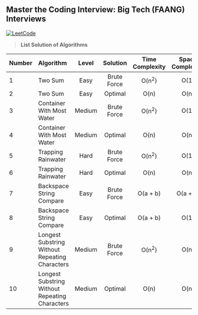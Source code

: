 ## Master the Coding Interview: Big Tech (FAANG) Interviews

[![LeetCode](https://img.shields.io/badge/LeetCode-cibofdevs-blue.svg)](https://leetcode.com/cibofdevs/)


> **List Solution of Algorithms**

| **Number** | **Algorithm**                                  | **Level** | **Solution** | **Time Complexity** | **Space Complexity** |                                                                        **Code**                                                                         | **LeetCode**                                                                  |
|:-----------|:-----------------------------------------------|:---------:|:------------:|:-------------------:|:--------------------:|:-------------------------------------------------------------------------------------------------------------------------------------------------------:|:------------------------------------------------------------------------------|
| 1          | Two Sum                                        |   Easy    | Brute Force  |  O(n<sup>2</sup>)   |         O(1)         |                    [solution.js](https://github.com/cibofdevs/faang-coding-interviews/blob/main/01.two-sum/brute-force/solution.js)                     | https://leetcode.com/problems/two-sum                                         |
| 2          | Two Sum                                        |   Easy    |   Optimal    |        O(n)         |         O(n)         |                  [solution.js](https://github.com/cibofdevs/faang-coding-interviews/blob/main/01.two-sum/optimal-solution/solution.js)                  | https://leetcode.com/problems/two-sum                                         |
| 3          | Container With Most Water                      |  Medium   | Brute Force  |  O(n<sup>2</sup>)   |         O(1)         |           [solution.js](https://github.com/cibofdevs/faang-coding-interviews/blob/main/02.container-with-most-water/brute-force/solution.js)            | https://leetcode.com/problems/container-with-most-water                       |
| 4          | Container With Most Water                      |  Medium   |   Optimal    |        O(n)         |         O(n)         |         [solution.js](https://github.com/cibofdevs/faang-coding-interviews/blob/main/02.container-with-most-water/optimal-solution/solution.js)         | https://leetcode.com/problems/container-with-most-water                       |
| 5          | Trapping Rainwater                             |   Hard    | Brute Force  |  O(n<sup>2</sup>)   |         O(1)         |               [solution.js](https://github.com/cibofdevs/faang-coding-interviews/blob/main/03.trapping-rainwater/brute-force/solution.js)               | https://leetcode.com/problems/trapping-rain-water                             |
| 6          | Trapping Rainwater                             |   Hard    |   Optimal    |        O(n)         |         O(n)         |            [solution.js](https://github.com/cibofdevs/faang-coding-interviews/blob/main/03.trapping-rainwater/optimal-solution/solution.js)             | https://leetcode.com/problems/trapping-rain-water                             |
| 7          | Backspace String Compare                       |   Easy    | Brute Force  |      O(a + b)       |       O(a + b)       |            [solution.js](https://github.com/cibofdevs/faang-coding-interviews/blob/main/04.backspace-string-compare/brute-force/solution.js)            | https://leetcode.com/problems/backspace-string-compare                        |
| 8          | Backspace String Compare                       |   Easy    |   Optimal    |      O(a + b)       |         O(1)         |              [solution.js](https://github.com/cibofdevs/faang-coding-interviews/blob/main/04.backspace-string-compare/optimal/solution.js)              | https://leetcode.com/problems/backspace-string-compare                        |
| 9          | Longest Substring Without Repeating Characters |  Medium   | Brute Force  |  O(n<sup>2</sup>)   |         O(n)         | [solution.js](https://github.com/cibofdevs/faang-coding-interviews/blob/main/05.longest-substring-without-repeating-characters/brute-force/solution.js) | https://leetcode.com/problems/longest-substring-without-repeating-characters  |
| 10         | Longest Substring Without Repeating Characters |  Medium   |   Optimal    |        O(n)         |         O(n)         |   [solution.js](https://github.com/cibofdevs/faang-coding-interviews/blob/main/05.longest-substring-without-repeating-characters/optimal/solution.js)   | https://leetcode.com/problems/longest-substring-without-repeating-characters  |